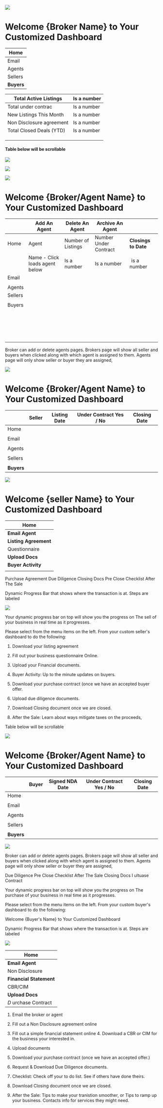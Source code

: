![](_page_0_Picture_0.jpeg)

# Welcome {Broker Name} to Your Customized Dashboard

| Home          |
|---------------|
| Email         |
| Agents        |
| Sellers       |
| <b>Buyers</b> |

| <b>Total Active Listings</b> | Is a number |
|------------------------------|-------------|
| Total under contrac          | Is a number |
| New Listings This Month      | Is a number |
| Non Disclosure agreement     | Is a number |
| Total Closed Deals (YTD)     | Is a number |
|                              |             |
|                              |             |
|                              |             |

#### Table below will be scrollable

![](_page_1_Picture_0.jpeg)

![](_page_1_Picture_2.jpeg)

![](_page_2_Picture_0.jpeg)

# Welcome {Broker/Agent Name} to Your Customized Dashboard

|         | Add An Agent                   | Delete An Agent    | Archive An Agent      |                         |
|---------|--------------------------------|--------------------|-----------------------|-------------------------|
| Home    | Agent                          | Number of Listings | Number Under Contract | <b>Closings to Date</b> |
|         | Name - Click loads agent below | Is a number        | Is a number           | $\!$ is a number        |
| Email   |                                |                    |                       |                         |
|         |                                |                    |                       |                         |
| Agents  |                                |                    |                       |                         |
| Sellers |                                |                    |                       |                         |
|         |                                |                    |                       |                         |
| Buyers  |                                |                    |                       |                         |
|         |                                |                    |                       |                         |
|         |                                |                    |                       |                         |
|         |                                |                    |                       |                         |
|         |                                |                    |                       |                         |
|         |                                |                    |                       |                         |
|         |                                |                    |                       |                         |
|         |                                |                    |                       |                         |
|         |                                |                    |                       |                         |
|         |                                |                    |                       |                         |
|         |                                |                    |                       |                         |
|         |                                |                    |                       |                         |
|         |                                |                    |                       |                         |
|         |                                |                    |                       |                         |
|         |                                |                    |                       |                         |
|         |                                |                    |                       |                         |
|         |                                |                    |                       |                         |
|         |                                |                    |                       |                         |
|         |                                |                    |                       |                         |

Broker can add or delete agents pages. Brokers page will show all seller and buyers when clicked along with which agent is assigned to them. Agents page will only show seller or buyer they are assigned,

![](_page_3_Picture_0.jpeg)

# Welcome {Broker/Agent Name} to Your Customized Dashboard

|               | Seller | Listing Date | Under Contract Yes / No | Closing Date |
|---------------|--------|--------------|-------------------------|--------------|
| Home          |        |              |                         |              |
|               |        |              |                         |              |
| Email         |        |              |                         |              |
|               |        |              |                         |              |
| Agents        |        |              |                         |              |
|               |        |              |                         |              |
| Sellers       |        |              |                         |              |
|               |        |              |                         |              |
| <b>Buyers</b> |        |              |                         |              |

![](_page_3_Picture_4.jpeg)

# Welcome {seller Name} to Your Customized Dashboard

| Home                     |
|--------------------------|
| <b>Email Agent</b>       |
| <b>Listing Agreement</b> |
| Questionnaire            |
| <b>Upload Docs</b>       |
| <b>Buyer Activity</b>    |
|                          |

Purchase Agreement Due Diligence Closing Docs Pre Close Checklist After The Sale

Dynamic Progress Bar that shows where the transaction is at. Steps are labeled

![](_page_3_Picture_7.jpeg)

Your dynamic progress bar on top will show you the progress on The sell of your business in real time as it progresses.

Please select from the menu items on the left. From your custom seller's dashboard to do the following:

1. Download your listing agreement

2. Fill out your business questionnaire Online.

3. Upload your Financial documents.

4. Buyer Activity: Up to the minute updates on buyers.

5. Download your purchase contract (once we have an accepted buyer offer.

6. Upload due diligence documents.

7. Download Closing document once we are closed.

8. After the Sale: Learn about ways mitigate taxes on the proceeds,

Table below will be scrollable

![](_page_4_Picture_0.jpeg)

# Welcome {Broker/Agent Name} to Your Customized Dashboard

|               | Buyer | Signed NDA Date | Under Contract Yes / No | Closing Date |
|---------------|-------|-----------------|-------------------------|--------------|
| Home          |       |                 |                         |              |
|               |       |                 |                         |              |
| Email         |       |                 |                         |              |
|               |       |                 |                         |              |
| Agents        |       |                 |                         |              |
|               |       |                 |                         |              |
| Sellers       |       |                 |                         |              |
|               |       |                 |                         |              |
| <b>Buyers</b> |       |                 |                         |              |

![](_page_4_Picture_4.jpeg)

Broker can add or delete agents pages. Brokers page will show all seller and buyers when clicked along with which agent is assigned to them. Agents page will only show seller or buyer they are assigned,

Due Diligence Pre Close Checklist After The Sale Closing Docs I ultuase Contract

Your dynamic progress bar on top will show you the progress on The purchase of your business in real time as it progresses.

Please select from the menu items on the left. From your custom buyer's dashboard to do the following:

Welcome {Buyer's Name} to Your Customized Dashboard

Dynamic Progress Bar that shows where the transaction is at. Steps are labeled

![](_page_4_Picture_7.jpeg)

| Home                       |
|----------------------------|
| <b>Email Agent</b>         |
| Non Disclosure             |
| <b>Financial Statement</b> |
| CBR/CIM                    |
| <b>Upload Docs</b>         |
| $D$ urchase Contract       |

1. Email the broker or agent

2. Fill out a Non Disclosure agreement online

3. Fill out a simple financial statement online 4. Download a CBR or CIM for the business your interested in.

5. Upload documents

6. Download your purchase contract (once we have an accepted offer.)

7. Request & Download Due Diligence documents.

8. Checklist: Check off your to do list. See if others have done theirs.

9. Download Closing document once we are closed.

10. After the Sale: Tips to make your tranistion smoother, or Tips to ramp up your business. Contacts info for services they might need.